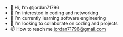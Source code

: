 - 👋 Hi, I’m @jordan71796
- 👀 I’m interested in coding and networking 
- 🌱 I’m currently learning software engineering
- 💞️ I’m looking to collaborate on coding and projects
- 📫 How to reach me jordan71796@gmail.com

<!---
jordan71796/jordan71796 is a ✨ special ✨ repository because its `README.md` (this file) appears on your GitHub profile.
You can click the Preview link to take a look at your changes.
--->
